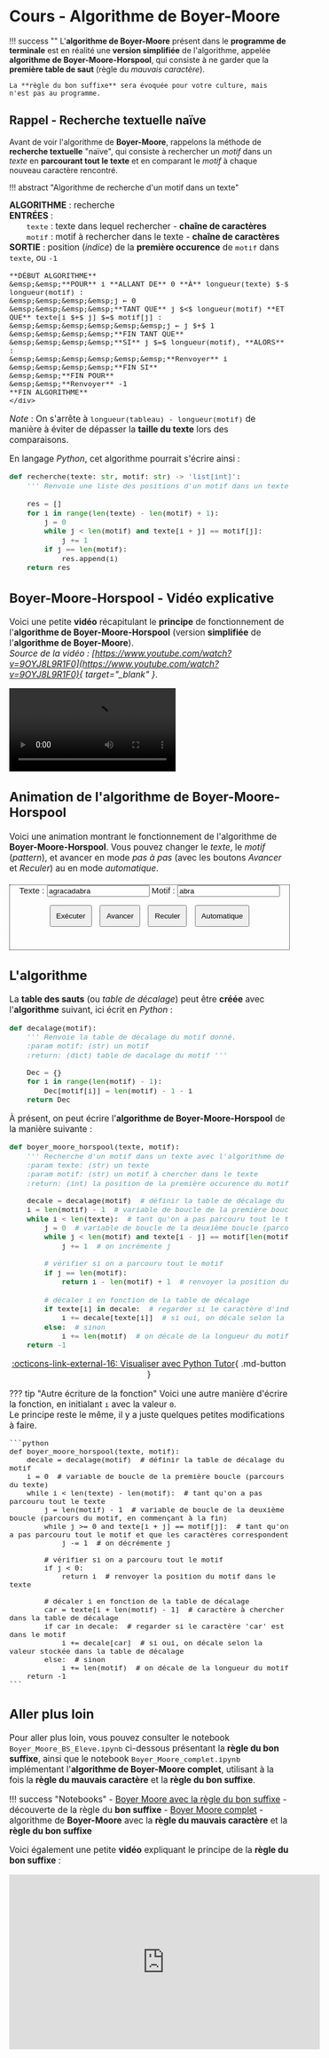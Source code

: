 # Cours - Algorithme de Boyer-Moore

!!! success ""
    L'**algorithme de Boyer-Moore** présent dans le **programme de terminale** est en réalité une **version simplifiée** de l'algorithme, appelée **algorithme de Boyer-Moore-Horspool**, qui consiste à ne garder que la **première table de saut** (règle du *mauvais caractère*).

    La **règle du bon suffixe** sera évoquée pour votre culture, mais n'est pas au programme.

## Rappel - Recherche textuelle naïve

Avant de voir l'algorithme de **Boyer-Moore**, rappelons la méthode de **recherche textuelle** "naïve", qui consiste à rechercher un *motif* dans un *texte* en **parcourant tout le texte** et en comparant le *motif* à chaque nouveau caractère rencontré.

!!! abstract "Algorithme de recherche d'un motif dans un texte"
    <div style="font-size:1.1em">
    **ALGORITHME** : recherche  
    **ENTRÉES** :  
    &emsp;&emsp;`texte` : texte dans lequel rechercher - **chaîne de caractères**  
    &emsp;&emsp;`motif` : motif à rechercher dans le texte - **chaîne de caractères**  
    **SORTIE** : position (*indice*) de la **première occurence** de `motif` dans `texte`, ou `-1`

    **DÉBUT ALGORITHME**  
    &emsp;&emsp;**POUR** i **ALLANT DE** 0 **À** longueur(texte) $-$ longueur(motif) :  
    &emsp;&emsp;&emsp;&emsp;j ← 0  
    &emsp;&emsp;&emsp;&emsp;**TANT QUE** j $<$ longueur(motif) **ET QUE** texte[i $+$ j] $=$ motif[j] :    
    &emsp;&emsp;&emsp;&emsp;&emsp;&emsp;j ← j $+$ 1  
    &emsp;&emsp;&emsp;&emsp;**FIN TANT QUE**  
    &emsp;&emsp;&emsp;&emsp;**SI** j $=$ longueur(motif), **ALORS** :  
    &emsp;&emsp;&emsp;&emsp;&emsp;&emsp;**Renvoyer** i  
    &emsp;&emsp;&emsp;&emsp;**FIN SI**  
    &emsp;&emsp;**FIN POUR**  
    &emsp;&emsp;**Renvoyer** -1  
    **FIN ALGORITHME**
    </div>

*Note* : On s'arrête à `longueur(tableau) - longueur(motif)` de manière à éviter de dépasser la **taille du texte** lors des comparaisons.

En langage *Python*, cet algorithme pourrait s'écrire ainsi :

```python
def recherche(texte: str, motif: str) -> 'list[int]':
    ''' Renvoie une liste des positions d'un motif dans un texte. '''
    
    res = []
    for i in range(len(texte) - len(motif) + 1):
        j = 0
        while j < len(motif) and texte[i + j] == motif[j]:
            j += 1
        if j == len(motif):
            res.append(i)
    return res
```

## Boyer-Moore-Horspool - Vidéo explicative

Voici une petite **vidéo** récapitulant le **principe** de fonctionnement de l'**algorithme de Boyer-Moore-Horspool** (version **simplifiée** de l'**algorithme de Boyer-Moore**).  
*Source de la vidéo : [https://www.youtube.com/watch?v=9OYJ8L9R1F0](https://www.youtube.com/watch?v=9OYJ8L9R1F0){ target="_blank" }*.

![type:video](src/video_BMH.mp4)

## Animation de l'algorithme de Boyer-Moore-Horspool

Voici une animation montrant le fonctionnement de l'algorithme de **Boyer-Moore-Horspool**.
Vous pouvez changer le *texte*, le *motif* (*pattern*), et avancer en mode *pas à pas* (avec les boutons *Avancer* et *Reculer*) au en mode *automatique*.

<style>
    .container_animation { margin: 20px auto; width: 100%; border: 1px dotted black; text-align: center; font-family: Arial, sans-serif; }
    .container_animation .input-group { margin-bottom: 10px; }
    body[data-md-color-scheme="my_theme"] .container_animation input { background-color: #f6f6f6; }
    .md-typeset .container_animation table td { font-size: 16px; padding: 0.5em 1em; }
    .container_animation .compare { background-color: lightblue; }
    .container_animation .mismatch { background-color: lightcoral; }
    .container_animation .shift-highlight { background-color: #fff750; }
    .container_animation .controls button { margin: 5px; padding: 10px; }
    .container_animation .info { margin-top: 20px; font-size: 18px; }
</style>
<div class="container_animation">
    <div class="input-group">
        <label for="texte">Texte :</label>
        <input type="text" id="texte" value="agracadabra">
        <label for="motif">Motif :</label>
        <input type="text" id="motif" value="abra">
    </div>
    <div class="controls">
        <button onclick="startAnimation()" class="md-button">Exécuter</button>
        <button onclick="stepForward()" class="md-button">Avancer</button>
        <button onclick="stepBackward()" class="md-button">Reculer</button>
        <button onclick="toggleAutoPlay()" id="autoButton" class="md-button">Automatique</button>
    </div>
    <table>
        <tr id="text-display"></tr>
        <tr id="pattern-display"></tr>
    </table>
    <div class="info" id="info"></div>
    <div class="info" id="shift-table"></div>
</div>
<script>
    let text, pattern, shiftTable, steps = [], stepIndex = 0, autoInterval, isAutoPlaying = false;

    function computeShiftTable(motif) {
        let table = {};
        for (let i = 0; i < motif.length - 1; i++) {
            table[motif[i]] = motif.length - 1 - i;
        }
        return table;
    }

    function startAnimation() {
        text = document.getElementById("texte").value;
        pattern = document.getElementById("motif").value;
        shiftTable = computeShiftTable(pattern);
        document.getElementById("shift-table").innerHTML = "Table de décalage : <b>" + JSON.stringify(shiftTable) + "</b>";
        steps = [];
        stepIndex = 0;
        executeAlgorithm();
    }

    function executeAlgorithm() {
        let i = 0;
        while (i <= text.length - pattern.length) {
            let j = pattern.length - 1;
            while (j >= 0) {
                let match = text[i + j] === pattern[j];
                steps.push({ index: i, match: j, type: "compare", isMatch: match });
                if (!match) break;
                j--;
            }
            if (j < 0) {
                steps.push({ index: i, found: true });
                break;
            }
            let shiftChar = text[i + pattern.length - 1];
            let shift = shiftTable[shiftChar] || pattern.length;
            let shiftReason = shiftChar in shiftTable 
                ? `Le caractère <span style="color: #ff782b">'<strong>${shiftChar}</strong>'</span> est dans la table de décalage.` 
                : `Le caractère <span style="color: #ff782b">'<strong>${shiftChar}</strong>'</span> n'est pas dans la table, décalage de la longueur du motif.`;
            steps.push({ index: i, shift: shift, shiftReason: shiftReason, shiftChar: shiftChar });
            i += shift;
        }
        // Si on atteint la fin du texte sans trouver le motif, ajouter un message final
        if (i > text.length - pattern.length) {
            steps.push({ notFound: true });
        }
        // Mettre à jour l'affichage
        updateDisplay();
    }

    function updateDisplay() {
        if (stepIndex < 0) stepIndex = 0;
        if (stepIndex >= steps.length) return;
        let step = steps[stepIndex];
        
        let textHTML = text.split('').map((c, idx) => {
            let classes = "";
            if (idx === step.index + step.match) classes += step.isMatch ? "compare" : "mismatch";
            if (step.shiftChar && idx === step.index + pattern.length - 1) classes += " shift-highlight";
            return `<td class="${classes}">${c}</td>`;
        }).join('');
        document.getElementById("text-display").innerHTML = textHTML;

        let patternHTML = "<td></td>".repeat(step.index) + pattern.split('').map((c, idx) => {
            let classes = "";
            if (step.type === "compare" && idx === step.match) classes += step.isMatch ? "compare" : "mismatch";
            return `<td class="${classes}">${c}</td>`;
        }).join('');
        document.getElementById("pattern-display").innerHTML = patternHTML;

        if (step.type === "compare") {
            document.getElementById("info").innerText = `Comparaison : ${text[step.index + step.match]} ${step.isMatch ? "==" : "!="} ${pattern[step.match]}`;
        } else if (step.found) {
            document.getElementById("info").innerHTML = `Motif trouvé en position <b>i = ${step.index}</b>`;
        } else if (step.notFound) {
            document.getElementById("info").innerText = "Fin du parcours, le motif n'a pas été trouvé.";
        } else {
            document.getElementById("info").innerHTML = `${step.shiftReason}<br /> Décalage de ${step.shift} positions.`;
        }
    }

    function stepForward() {
        if (stepIndex < steps.length) {
            stepIndex++;
            updateDisplay();
        }
    }

    function stepBackward() {
        if (stepIndex > 0) {
            stepIndex--;
            updateDisplay();
        }
    }

    function toggleAutoPlay() {
        if (isAutoPlaying) {
            clearInterval(autoInterval);
            isAutoPlaying = false;
            document.getElementById("autoButton").innerText = "Automatique";
        } else {
            isAutoPlaying = true;
            document.getElementById("autoButton").innerText = "Arrêter";
            autoInterval = setInterval(() => {
                if (stepIndex >= steps.length) {
                    clearInterval(autoInterval);
                    isAutoPlaying = false;
                    document.getElementById("autoButton").innerText = "Automatique";
                }
                stepForward();
            }, 1000);
        }
    }
</script>

## L'algorithme

La **table des sauts** (ou *table de décalage*) peut être **créée** avec l'**algorithme** suivant, ici écrit en *Python* :

```python
def decalage(motif):
    ''' Renvoie la table de décalage du motif donné.
    :param motif: (str) un motif
    :return: (dict) table de dacalage du motif '''

    Dec = {}
    for i in range(len(motif) - 1):
        Dec[motif[i]] = len(motif) - 1 - i
    return Dec
```

À présent, on peut écrire l'**algorithme de Boyer-Moore-Horspool** de la manière suivante :

```python
def boyer_moore_horspool(texte, motif):
    ''' Recherche d'un motif dans un texte avec l'algorithme de Boyer-Moore-Horspool.
    :param texte: (str) un texte
    :param motif: (str) un motif à chercher dans le texte
    :return: (int) la position de la première occurence du motif dans le texte '''

    decale = decalage(motif)  # définir la table de décalage du motif
    i = len(motif) - 1  # variable de boucle de la première boucle (parcours du texte)
    while i < len(texte):  # tant qu'on a pas parcouru tout le texte
        j = 0  # variable de boucle de la deuxième boucle (parcours du motif)
        while j < len(motif) and texte[i - j] == motif[len(motif) - 1 - j]:  # tant qu'on a pas parcouru tout le motif et que les caractères correspondent
            j += 1  # on incrémente j

        # vérifier si on a parcouru tout le motif
        if j == len(motif):
            return i - len(motif) + 1  # renvoyer la position du motif dans le texte
        
        # décaler i en fonction de la table de décalage
        if texte[i] in decale:  # regarder si le caractère d'indice i du texte est dans le motif
            i += decale[texte[i]]  # si oui, on décale selon la valeur stockée dans la table de décalage
        else:  # sinon
            i += len(motif)  # on décale de la longueur du motif
    return -1
```

<center>

[:octicons-link-external-16: Visualiser avec Python Tutor](https://pythontutor.com/render.html#code=def%20decalage%28motif%29%3A%0A%20%20%20%20Dec%20%3D%20%7B%7D%0A%20%20%20%20for%20i%20in%20range%28len%28motif%29%20-%201%29%3A%0A%20%20%20%20%20%20%20%20Dec%5Bmotif%5Bi%5D%5D%20%3D%20len%28motif%29%20-%201%20-%20i%0A%20%20%20%20return%20Dec%0A%0Adef%20boyer_moore_horspool%28texte,%20motif%29%3A%0A%20%20%20%20decale%20%3D%20decalage%28motif%29%20%20%23%20d%C3%A9finir%20la%20table%20de%20d%C3%A9calage%20du%20motif%0A%20%20%20%20i%20%3D%20len%28motif%29%20-%201%20%20%23%20variable%20de%20boucle%20de%20la%20premi%C3%A8re%20boucle%20%28parcours%20du%20texte%29%0A%20%20%20%20while%20i%20%3C%20len%28texte%29%3A%20%20%23%20tant%20qu'on%20a%20pas%20parcouru%20tout%20le%20texte%0A%20%20%20%20%20%20%20%20j%20%3D%200%20%20%23%20variable%20de%20boucle%20de%20la%20deuxi%C3%A8me%20boucle%20%28parcours%20du%20motif%29%0A%20%20%20%20%20%20%20%20while%20j%20%3C%20len%28motif%29%20and%20texte%5Bi%20-%20j%5D%20%3D%3D%20motif%5Blen%28motif%29%20-%201%20-%20j%5D%3A%20%20%23%20tant%20qu'on%20a%20pas%20parcouru%20tout%20le%20motif%20et%20que%20les%20caract%C3%A8res%20correspondent%0A%20%20%20%20%20%20%20%20%20%20%20%20j%20%2B%3D%201%20%20%23%20on%20incr%C3%A9mente%20j%0A%0A%20%20%20%20%20%20%20%20%23%20v%C3%A9rifier%20si%20on%20a%20parcouru%20tout%20le%20motif%0A%20%20%20%20%20%20%20%20if%20j%20%3D%3D%20len%28motif%29%3A%0A%20%20%20%20%20%20%20%20%20%20%20%20return%20i%20-%20len%28motif%29%20%2B%201%20%20%23%20renvoyer%20la%20position%20du%20motif%20dans%20le%20texte%0A%20%20%20%20%20%20%20%20%0A%20%20%20%20%20%20%20%20%23%20d%C3%A9caler%20i%20en%20fonction%20de%20la%20table%20de%20d%C3%A9calage%0A%20%20%20%20%20%20%20%20if%20texte%5Bi%5D%20in%20decale%3A%20%20%23%20regarder%20si%20le%20caract%C3%A8re%20d'indice%20i%20du%20texte%20est%20dans%20le%20motif%0A%20%20%20%20%20%20%20%20%20%20%20%20i%20%2B%3D%20decale%5Btexte%5Bi%5D%5D%20%20%23%20si%20oui,%20on%20d%C3%A9cale%20selon%20la%20valeur%20stock%C3%A9e%20dans%20la%20table%20de%20d%C3%A9calage%0A%20%20%20%20%20%20%20%20else%3A%20%20%23%20sinon%0A%20%20%20%20%20%20%20%20%20%20%20%20i%20%2B%3D%20len%28motif%29%20%20%23%20on%20d%C3%A9cale%20de%20la%20longueur%20du%20motif%0A%20%20%20%20return%20-1%0A%0Aboyer_moore_horspool%28%22agracadabra%22,%20%22abra%22%29&cumulative=false&curInstr=0&heapPrimitives=nevernest&mode=display&origin=opt-frontend.js&py=311&rawInputLstJSON=%5B%5D&textReferences=false){ .md-button }

</center>

??? tip "Autre écriture de la fonction"
    Voici une autre manière d'écrire la fonction, en initialant `i` avec la valeur `0`.  
    Le principe reste le même, il y a juste quelques petites modifications à faire.

    ```python
    def boyer_moore_horspool(texte, motif):
        decale = decalage(motif)  # définir la table de décalage du motif
        i = 0  # variable de boucle de la première boucle (parcours du texte)
        while i < len(texte) - len(motif):  # tant qu'on a pas parcouru tout le texte
            j = len(motif) - 1  # variable de boucle de la deuxième boucle (parcours du motif, en commençant à la fin)
            while j >= 0 and texte[i + j] == motif[j]:  # tant qu'on a pas parcouru tout le motif et que les caractères correspondent
                j -= 1  # on décrémente j

            # vérifier si on a parcouru tout le motif
            if j < 0:
                return i  # renvoyer la position du motif dans le texte
            
            # décaler i en fonction de la table de décalage
            car = texte[i + len(motif) - 1]  # caractère à chercher dans la table de décalage
            if car in decale:  # regarder si le caractère 'car' est dans le motif
                i += decale[car]  # si oui, on décale selon la valeur stockée dans la table de décalage
            else:  # sinon
                i += len(motif)  # on décale de la longueur du motif
        return -1
    ```

## Aller plus loin

Pour aller plus loin, vous pouvez consulter le notebook `Boyer_Moore_BS_Eleve.ipynb` ci-dessous présentant la **règle du bon suffixe**, ainsi que le notebook `Boyer_Moore_complet.ipynb` implémentant l'**algorithme de Boyer-Moore complet**, utilisant à la fois la **règle du mauvais caractère** et la **règle du bon suffixe**.

!!! success "Notebooks"
    - [Boyer Moore avec la règle du bon suffixe](https://capytale2.ac-paris.fr/web/c/c676-5756802) - découverte de la règle du **bon suffixe**
    - [Boyer Moore complet](https://capytale2.ac-paris.fr/web/c/f0a8-5756846) - algorithme de **Boyer-Moore** avec la **règle du mauvais caractère** et la **règle du bon suffixe**

Voici également une petite **vidéo** expliquant le principe de la **règle du bon suffixe** :

<iframe width="560" height="315" src="https://www.youtube.com/embed/YGejqMcfu98?si=GYhF6-mvBowpg-j1" title="YouTube video player" frameborder="0" allow="accelerometer; autoplay; clipboard-write; encrypted-media; gyroscope; picture-in-picture; web-share" referrerpolicy="strict-origin-when-cross-origin" allowfullscreen></iframe>